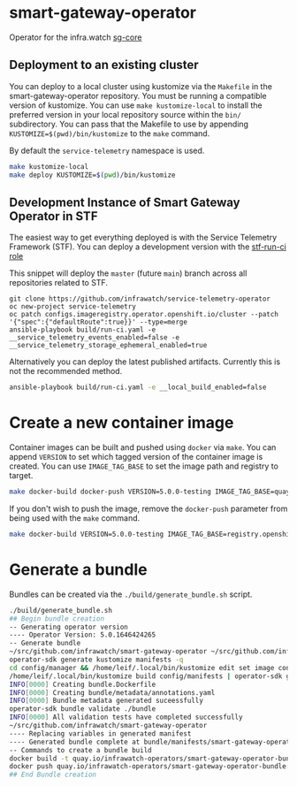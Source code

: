 # smart-gateway-operator

Operator for the infra.watch [sg-core](https://github.com/infrawatch/sg-core)

## Deployment to an existing cluster

You can deploy to a local cluster using kustomize via the `Makefile` in the
smart-gateway-operator repository. You must be running a compatible version of
kustomize. You can use `make kustomize-local` to install the preferred version
in your local repository source within the `bin/` subdirectory. You can pass
that the Makefile to use by appending `KUSTOMIZE=$(pwd)/bin/kustomize` to the
`make` command.

By default the `service-telemetry` namespace is used.

```bash
make kustomize-local
make deploy KUSTOMIZE=$(pwd)/bin/kustomize
```

## Development Instance of Smart Gateway Operator in STF

The easiest way to get everything deployed is with the Service Telemetry Framework (STF). You can deploy a development version
with the [stf-run-ci role](https://github.com/infrawatch/service-telemetry-operator/tree/master/build/stf-run-ci)


This snippet will deploy the `master` (future `main`) branch across all repositories related to STF.

```
git clone https://github.com/infrawatch/service-telemetry-operator
oc new-project service-telemetry
oc patch configs.imageregistry.operator.openshift.io/cluster --patch '{"spec":{"defaultRoute":true}}' --type=merge
ansible-playbook build/run-ci.yaml -e __service_telemetry_events_enabled=false -e __service_telemetry_storage_ephemeral_enabled=true
```

Alternatively you can deploy the latest published artifacts. Currently this is not the recommended method.

```bash
ansible-playbook build/run-ci.yaml -e __local_build_enabled=false
```

# Create a new container image

Container images can be built and pushed using `docker` via `make`. You can
append `VERSION` to set which tagged version of the container image is created.
You can use `IMAGE_TAG_BASE` to set the image path and registry to target.

```bash
make docker-build docker-push VERSION=5.0.0-testing IMAGE_TAG_BASE=quay.io/leifmadsen/smart-gateway-operator
```

If you don't wish to push the image, remove the `docker-push` parameter from being used with the `make` command.

```bash
make docker-build VERSION=5.0.0-testing IMAGE_TAG_BASE=registry.openshift.local/service-telemetry/smart-gateway-operator
```

# Generate a bundle

Bundles can be created via the `./build/generate_bundle.sh` script.

```bash
./build/generate_bundle.sh
## Begin bundle creation
-- Generating operator version
---- Operator Version: 5.0.1646424265
-- Generate bundle
~/src/github.com/infrawatch/smart-gateway-operator ~/src/github.com/infrawatch/smart-gateway-operator
operator-sdk generate kustomize manifests -q
cd config/manager && /home/leif/.local/bin/kustomize edit set image controller=quay.io/infrawatch/smart-gateway-operator:5.0.1646424265
/home/leif/.local/bin/kustomize build config/manifests | operator-sdk generate bundle -q --overwrite --version 5.0.1646424265 --channels=unstable --default-channel=unstable
INFO[0000] Creating bundle.Dockerfile
INFO[0000] Creating bundle/metadata/annotations.yaml
INFO[0000] Bundle metadata generated suceessfully
operator-sdk bundle validate ./bundle
INFO[0000] All validation tests have completed successfully
~/src/github.com/infrawatch/smart-gateway-operator
---- Replacing variables in generated manifest
---- Generated bundle complete at bundle/manifests/smart-gateway-operator.clusterserviceversion.yaml
-- Commands to create a bundle build
docker build -t quay.io/infrawatch-operators/smart-gateway-operator-bundle:5.0.1646424265 -f /Dockerfile
docker push quay.io/infrawatch-operators/smart-gateway-operator-bundle:5.0.1646424265
## End Bundle creation
```
